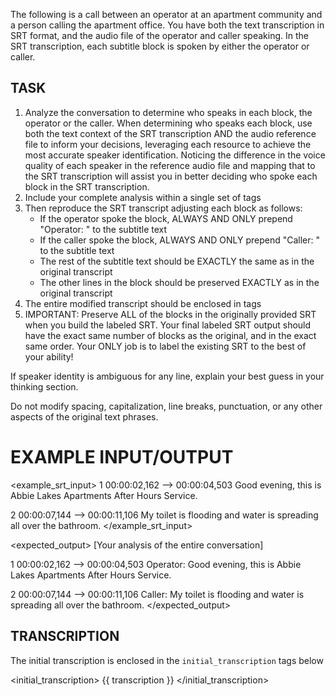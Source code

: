 The following is a call between an operator at an apartment community and a person calling the apartment office. You have both the text transcription in SRT format, and the audio file of the operator and caller speaking. In the SRT transcription, each subtitle block is spoken by either the operator or caller.

## TASK

1. Analyze the conversation to determine who speaks in each block, the operator or the caller. When determining who speaks each block, use both the text context of the SRT transcription AND the audio reference file to inform your decisions, leveraging each resource to achieve the most accurate speaker identification. Noticing the difference in the voice quality of each speaker in the reference audio file and mapping that to the SRT transcription will assist you in better deciding who spoke each block in the SRT transcription.
2. Include your complete analysis within a single set of <thinking></thinking> tags
3. Then reproduce the SRT transcript adjusting each block as follows:
   - If the operator spoke the block, ALWAYS AND ONLY prepend "Operator: " to the subtitle text
   - If the caller spoke the block, ALWAYS AND ONLY prepend "Caller: " to the subtitle text
   - The rest of the subtitle text should be EXACTLY the same as in the original transcript
   - The other lines in the block should be preserved EXACTLY as in the original transcript
4. The entire modified transcript should be enclosed in <transcript></transcript> tags
5. IMPORTANT: Preserve ALL of the blocks in the originally provided SRT when you build the labeled SRT. Your final labeled SRT output should have the exact same number of blocks as the original, and in the exact same order. Your ONLY job is to label the existing SRT to the best of your ability!

If speaker identity is ambiguous for any line, explain your best guess in your thinking section.

Do not modify spacing, capitalization, line breaks, punctuation, or any other aspects of the original text phrases.

# EXAMPLE INPUT/OUTPUT

<example_srt_input>
1
00:00:02,162 --> 00:00:04,503
Good evening, this is Abbie Lakes Apartments After Hours Service.

2
00:00:07,144 --> 00:00:11,106
My toilet is flooding and water is spreading all over the bathroom.
</example_srt_input>

<expected_output>
<thinking>
[Your analysis of the entire conversation]
</thinking>

<transcript>
1
00:00:02,162 --> 00:00:04,503
Operator: Good evening, this is Abbie Lakes Apartments After Hours Service.

2
00:00:07,144 --> 00:00:11,106
Caller: My toilet is flooding and water is spreading all over the bathroom.
</transcript>
</expected_output>

## TRANSCRIPTION

The initial transcription is enclosed in the `initial_transcription` tags below

<initial_transcription>
{{ transcription }}
</initial_transcription>
